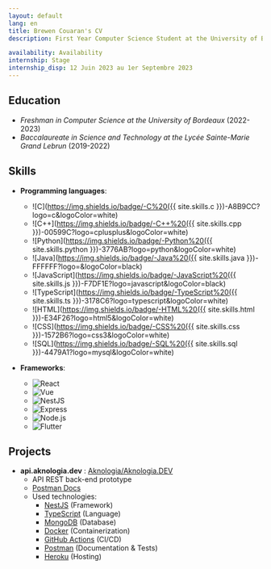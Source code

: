 ```yaml
---
layout: default
lang: en
title: Brewen Couaran's CV
description: First Year Computer Science Student at the University of Bordeaux

availability: Availability
internship: Stage
internship_disp: 12 Juin 2023 au 1er Septembre 2023
---
```

## Education
* _Freshman in Computer Science at the University of Bordeaux_ (2022-2023)
* _Baccalaureate in Science and Technology at the Lycée Sainte-Marie Grand Lebrun_ (2019-2022)

## Skills
* **Programming languages**:
  * ![C](https://img.shields.io/badge/-C%20({{ site.skills.c }})-A8B9CC?logo=c&logoColor=white)
  * ![C++](https://img.shields.io/badge/-C++%20({{ site.skills.cpp }})-00599C?logo=cplusplus&logoColor=white)
  * ![Python](https://img.shields.io/badge/-Python%20({{ site.skills.python }})-3776AB?logo=python&logoColor=white)
  * ![Java](https://img.shields.io/badge/-Java%20({{ site.skills.java }})-FFFFFF?logo=&logoColor=black)
  * ![JavaScript](https://img.shields.io/badge/-JavaScript%20({{ site.skills.js }})-F7DF1E?logo=javascript&logoColor=black)
  * ![TypeScript](https://img.shields.io/badge/-TypeScript%20({{ site.skills.ts }})-3178C6?logo=typescript&logoColor=white)
  * ![HTML](https://img.shields.io/badge/-HTML%20({{ site.skills.html }})-E34F26?logo=html5&logoColor=white)
  * ![CSS](https://img.shields.io/badge/-CSS%20({{ site.skills.css }})-1572B6?logo=css3&logoColor=white)
  * ![SQL](https://img.shields.io/badge/-SQL%20({{ site.skills.sql }})-4479A1?logo=mysql&logoColor=white)

* **Frameworks**:
  * ![React](https://img.shields.io/badge/-React%20(6/10)-61DAFB?logo=react&logoColor=black)
  * ![Vue](https://img.shields.io/badge/-Vue%20(7/10)-4FC08D?logo=vue.js&logoColor=white)
  * ![NestJS](https://img.shields.io/badge/-NestJS%20(8/10)-E0234E?logo=nestjs&logoColor=white)
  * ![Express](https://img.shields.io/badge/-Express%20(9/10)-000000?logo=express&logoColor=white)
  * ![Node.js](https://img.shields.io/badge/-Node.js%20(9/10)-339933?logo=node.js&logoColor=white)
  * ![Flutter](https://img.shields.io/badge/-Flutter%20(7/10)-02569B?logo=flutter&logoColor=white)

## Projects
  * **api.aknologia.dev** : [Aknologia/Aknologia.DEV](https://github.com/Aknologia/Aknologia.DEV)
    * API REST back-end prototype
    * [Postman Docs](https://documenter.getpostman.com/view/19755036/UVkvKYV5)
    * Used technologies:
      * [NestJS](https://nestjs.com/) (Framework)
      * [TypeScript](https://www.typescriptlang.org/) (Language)
      * [MongoDB](https://www.mongodb.com/) (Database)
      * [Docker](https://www.docker.com/) (Containerization)
      * [GitHub Actions](https://github.com/features/actions) (CI/CD)
      * [Postman](https://www.postman.com/) (Documentation & Tests)
      * [Heroku](https://www.heroku.com/) (Hosting)